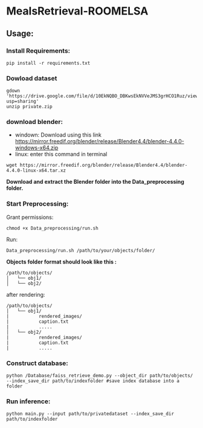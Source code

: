 # MealsRetrieval-ROOMELSA

## Usage:
### Install Requirements:
```
pip install -r requirements.txt
```
### Dowload dataset
```
gdown 'https://drive.google.com/file/d/10EkNQBO_DBKwsEkNVVeJMS3grHCO1Ruz/view?usp=sharing'
unzip private.zip 
```
### download blender:
- windown: Download using this link
 https://mirror.freedif.org/blender/release/Blender4.4/blender-4.4.0-windows-x64.zip
- linux: enter this command in terminal
```
wget https://mirror.freedif.org/blender/release/Blender4.4/blender-4.4.0-linux-x64.tar.xz
```
**Download and extract the Blender folder into the Data_preprocessing folder.**

### Start Preprocessing:
Grant permissions: 
```
chmod +x Data_preprocessing/run.sh
```
Run:
```
Data_preprocessing/run.sh /path/to/your/objects/folder/
```
**Objects folder format should look like this :**
```
/path/to/objects/
│   └── obj1/  
│   └── obj2/ 
```
after rendering:
```
/path/to/objects/
│   └── obj1/
|           rendered_images/
|           caption.txt
|           .....
│   └── obj2/
|           rendered_images/
|           caption.txt
|           .....
```
### Construct database:
```
python /Database/faiss_retrieve_demo.py --object_dir path/to/objects/ --index_save_dir path/to/indexfolder #save index database into a folder
```
### Run inference:
```
python main.py --input path/to/privatedataset --index_save_dir path/to/indexfolder
```
